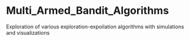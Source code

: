 # Multi_Armed_Bandit_Algorithms


Exploration of various exploration-expoilation algorithms with simulations and visualizations
